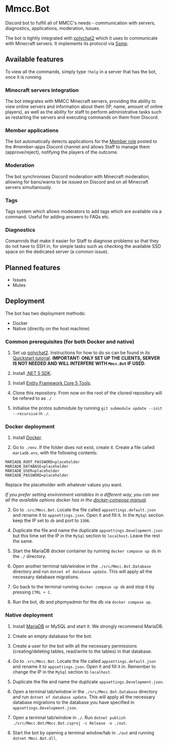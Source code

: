 # Mmcc.Bot
Discord bot to fulfill all of MMCC's needs - communication with servers, diagnostics, applications, moderation, issues.

The bot is tightly integrated with [polychat2](https://github.com/ModdedMinecraftClub/polychat2) which it uses to communicate with Minecraft servers. It implements its protocol via [Ssmp](https://github.com/john01dav/ssmp).

## Available features

To view all the commands, simply type `!help` in a server that has the bot, once it is running.

### Minecraft servers integration

The bot integrates with MMCC Minecraft servers, providing the ability to view online servers and information about them (IP, name, amount of online players), as well as the ability for staff to perform administrative tasks such as restarting the servers and executing commands on them from Discord.

### Member applications

The bot automatically detects applications for the [Member role](https://wiki.moddedminecraft.club/index.php?title=How_to_earn_the_Member_rank) posted to the #member-apps Discord channel and allows Staff to manage them (approve/reject), notifying the players of the outcome.

### Moderation

The bot synchronises Discord moderation with Minecraft moderation, allowing for bans/warns to be issued on Discord and on all Minecraft servers simultanously.

### Tags

Tags system which allows moderators to add tags which are available via a command. Useful for adding answers to FAQs etc.

### Diagnostics

Comamnds that make it easier for Staff to diagnose problems so that they do not have to SSH in, for simple tasks such as checking the available SSD space on the dedicated server (a common issue).

## Planned features

- Issues
- Mutes

## Deployment

The bot has two deployment methods:
- Docker
- Native (directly on the host machine)

### Common prerequisites (for both Docker and native)

1. Set up [polychat2](https://github.com/ModdedMinecraftClub/polychat2). Instructions for how to do so can be found in its [Quickstart tutorial](https://github.com/ModdedMinecraftClub/polychat2/blob/master/README.md#quickstart). **IMPORTANT: ONLY SET UP THE CLIENTS, SERVER IS NOT NEEDED AND WILL INTERFERE WITH `Mmcc.Bot` IF USED**.

2. Install [.NET 5 SDK](https://dotnet.microsoft.com/download).

3. Install [Entity Framework Core 5 Tools](https://docs.microsoft.com/en-us/ef/core/cli/dotnet).

4. Clone this repository. From now on the root of the cloned repository will be refered to as `./`

5. Initialise the protos submodule by running `git submodule update --init --recursive` in `./`.

### Docker deployment

1. Install [Docker](https://www.docker.com/).

2. Go to `./env`. If the folder does not exist, create it. Create a file called `mariadb.env`, with the following contents:
```env
MARIADB_ROOT_PASSWORD=placeholder
MARIADB_DATABASE=placeholder
MARIADB_USER=placeholder
MARIADB_PASSWORD=placeholder
```
Replace the placeholder with whatever values you want.

*If you prefer setting environment variables in a different way, you can see all the available options docker has in the [docker-compose manual](https://docs.docker.com/compose/).*

3. Go to `.src/Mmcc.Bot`. Locate the file called `appsettings.default.json` and rename it to `appsettings.json`. Open it and fill it. In the `MySql` section keep the IP set to `db` and port to `3306`.

4. Duplicate the file and name the duplicate `appsettings.Development.json` but this time set the IP in the `MySql` section to `localhost`. Leave the rest the same.

5. Start the MariaDB docker container by running `docker compose up db` in the `./` directory.

6. Open another terminal tab/window in the `./src/Mmcc.Bot.Database` directory and run `dotnet ef database update`. This will apply all the necessary database migrations.

7. Go back to the terminal running `docker compose up db` and stop it by pressing `CTRL + C`.

8. Run the bot, db and phpmyadmin for the db via `docker compose up`.


### Native deployment

1. Install [MariaDB](https://mariadb.com/kb/en/getting-installing-and-upgrading-mariadb/) or MySQL and start it. We strongly recommend MariaDB.

2. Create an empty database for the bot.

3. Create a user for the bot with all the necessary permissions (creating/deleting tables, read/write to the tables) in that database.

4. Go to `.src/Mmcc.Bot`. Locate the file called `appsettings.default.json` and rename it to `appsettings.json`. Open it and fill it in. Remember to change the IP in the `MySql` section to `localhost`.

5. Duplicate the file and name the duplicate `appsettings.Development.json`.

6. Open a terminal tab/window in the `./src/Mmcc.Bot.Database` directory and run `dotnet ef database update`. This will apply all the necessary database migrations to the database you have specified in `appsettings.Development.json`.

7. Open a terminal tab/window in `./`. Run `dotnet publish ./src/Mmcc.Bot/Mmcc.Bot.csproj -c Release -o ./out`.

8. Start the bot by opening a terminal window/tab in `./out` and running `dotnet Mmcc.Bot.dll`.